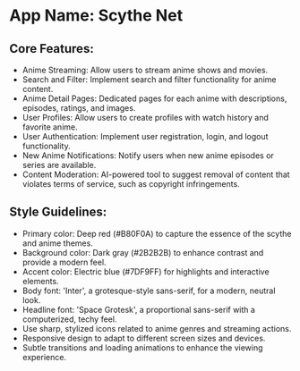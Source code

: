 # **App Name**: Scythe Net

## Core Features:

- Anime Streaming: Allow users to stream anime shows and movies.
- Search and Filter: Implement search and filter functionality for anime content.
- Anime Detail Pages: Dedicated pages for each anime with descriptions, episodes, ratings, and images.
- User Profiles: Allow users to create profiles with watch history and favorite anime.
- User Authentication: Implement user registration, login, and logout functionality.
- New Anime Notifications: Notify users when new anime episodes or series are available.
- Content Moderation: AI-powered tool to suggest removal of content that violates terms of service, such as copyright infringements.

## Style Guidelines:

- Primary color: Deep red (#B80F0A) to capture the essence of the scythe and anime themes.
- Background color: Dark gray (#2B2B2B) to enhance contrast and provide a modern feel. 
- Accent color: Electric blue (#7DF9FF) for highlights and interactive elements.
- Body font: 'Inter', a grotesque-style sans-serif, for a modern, neutral look.
- Headline font: 'Space Grotesk', a proportional sans-serif with a computerized, techy feel.
- Use sharp, stylized icons related to anime genres and streaming actions.
- Responsive design to adapt to different screen sizes and devices.
- Subtle transitions and loading animations to enhance the viewing experience.